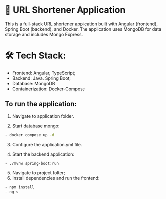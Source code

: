 # 🔗 URL Shortener Application

This is a full-stack URL shortener application built with Angular (frontend), Spring Boot (backend), and Docker. The application uses MongoDB for data storage and includes Mongo Express.

# 🛠️ Tech Stack:

- Frontend: Angular, TypeScript;
- Backend: Java. Spring Boot;
- Database: MongoDB
- Containerization: Docker-Compose

## To run the application:

1. Navigate to application folder.

2. Start database mongo:
```bash
- docker compose up -d
```

3. Configure the application.yml file.

4. Start the backend application:
```bash
- ./mvnw spring-boot:run
```

5. Navigate to project folter;
6. Install dependencies and run the frontend:
```bash
- npm install
- ng s
```
